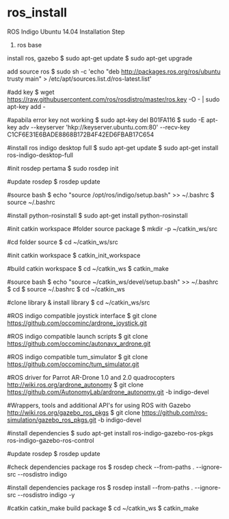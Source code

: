# ros_install
ROS Indigo Ubuntu 14.04 Installation Step

1. ros base 

install ros, gazebo
    $ sudo apt-get update
    $ sudo apt-get upgrade

add source ros 
    $ sudo sh -c 'echo "deb http://packages.ros.org/ros/ubuntu trusty main" > /etc/apt/sources.list.d/ros-latest.list'

#add key 
$ wget https://raw.githubusercontent.com/ros/rosdistro/master/ros.key -O - | sudo apt-key add -
    
#apabila error key not working 
$ sudo apt-key del B01FA116
$ sudo -E apt-key adv --keyserver 'hkp://keyserver.ubuntu.com:80' --recv-key C1CF6E31E6BADE8868B172B4F42ED6FBAB17C654

#install ros indigo desktop full
$ sudo apt-get update
$ sudo apt-get install ros-indigo-desktop-full

#init rosdep pertama
$ sudo rosdep init

#update rosdep
$ rosdep update

#source bash
$ echo "source /opt/ros/indigo/setup.bash" >> ~/.bashrc
$ source ~/.bashrc

#install python-rosinstall
$ sudo apt-get install python-rosinstall

#init catkin workspace
#folder source package
$ mkdir -p ~/catkin_ws/src

#cd folder source
$ cd ~/catkin_ws/src

#init catkin workspace
$ catkin_init_workspace

#build catkin workspace
$ cd ~/catkin_ws
$ catkin_make

#source bash
$ echo "source ~/catkin_ws/devel/setup.bash" >> ~/.bashrc
$ cd
$ source ~/.bashrc
$ cd ~/catkin_ws

#clone library & install library
$ cd ~/catkin_ws/src

#ROS indigo compatible joystick interface
$ git clone https://github.com/occominc/ardrone_joystick.git

#ROS indigo compatible launch scripts
$ git clone https://github.com/occominc/autonavx_ardrone.git

#ROS indigo compatible tum_simulator
$ git clone https://github.com/occominc/tum_simulator.git

#ROS driver for Parrot AR-Drone 1.0 and 2.0 quadrocopters http://wiki.ros.org/ardrone_autonomy
$ git clone https://github.com/AutonomyLab/ardrone_autonomy.git -b indigo-devel

#Wrappers, tools and additional API's for using ROS with Gazebo http://wiki.ros.org/gazebo_ros_pkgs
$ git clone https://github.com/ros-simulation/gazebo_ros_pkgs.git -b indigo-devel

#install dependencies
$ sudo apt-get install ros-indigo-gazebo-ros-pkgs ros-indigo-gazebo-ros-control

#update rosdep 
$ rosdep update

#check dependencies package ros
$ rosdep check --from-paths . --ignore-src --rosdistro indigo

#install dependencies package ros
$ rosdep install --from-paths . --ignore-src --rosdistro indigo -y

#catkin catkin_make build package
$ cd ~/catkin_ws
$ catkin_make
